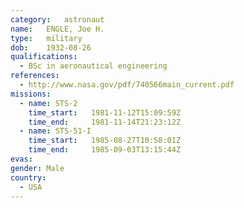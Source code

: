 ```yaml
---
category:	astronaut
name:	ENGLE, Joe H.
type:	military
dob:	1932-08-26
qualifications:
  - BSc in aeronautical engineering
references:
  - http://www.nasa.gov/pdf/740566main_current.pdf
missions:
  - name: STS-2
    time_start:   1981-11-12T15:09:59Z
    time_end:     1981-11-14T21:23:12Z
  - name: STS-51-I
    time_start:   1985-08-27T10:58:01Z
    time_end:     1985-09-03T13:15:44Z
evas:
gender:	Male
country:
  - USA
---
```

